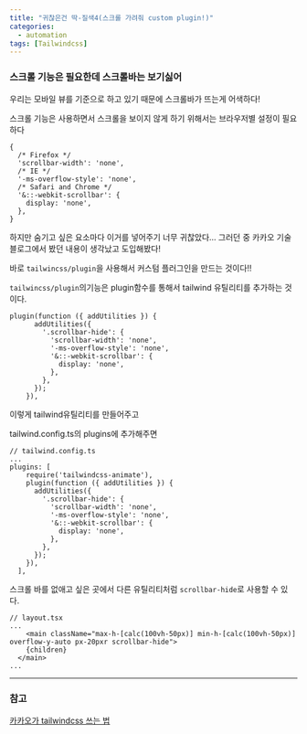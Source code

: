 ```yaml
---
title: "귀찮은건 딱-질색4(스크롤 가려줘 custom plugin!)"
categories:
  - automation
tags: [Tailwindcss]
---
```


### 스크롤 기능은 필요한데 스크롤바는 보기싫어

우리는 모바일 뷰를 기준으로 하고 있기 때문에 스크롤바가 뜨는게 어색하다!

스크롤 기능은 사용하면서 스크롤을 보이지 않게 하기 위해서는 브라우저별 설정이 필요하다

```tsx
{
  /* Firefox */
  'scrollbar-width': 'none',
  /* IE */
  '-ms-overflow-style': 'none',
  /* Safari and Chrome */
  '&::-webkit-scrollbar': {
    display: 'none',
  },
}
```

하지만 숨기고 싶은 요소마다 이거를 넣어주기 너무 귀찮았다… 그러던 중 카카오 기술블로그에서 봤던 내용이 생각났고 도입해봤다!

바로 `tailwincss/plugin`을 사용해서 커스텀 플러그인을 만드는 것이다!!

`tailwincss/plugin`의기능은 plugin함수를 통해서 tailwind 유틸리티를 추가하는 것이다.

```tsx
plugin(function ({ addUtilities }) {
      addUtilities({
        '.scrollbar-hide': {
          'scrollbar-width': 'none',
          '-ms-overflow-style': 'none',
          '&::-webkit-scrollbar': {
            display: 'none',
          },
        },
      });
    }),
```

이렇게 tailwind유틸리티를 만들어주고

tailwind.config.ts의 plugins에 추가해주면

```tsx
// tailwind.config.ts
...
plugins: [
    require('tailwindcss-animate'),
    plugin(function ({ addUtilities }) {
      addUtilities({
        '.scrollbar-hide': {
          'scrollbar-width': 'none',
          '-ms-overflow-style': 'none',
          '&::-webkit-scrollbar': {
            display: 'none',
          },
        },
      });
    }),
  ],
```

스크롤 바를 없애고 싶은 곳에서 다른 유틸리티처럼 `scrollbar-hide`로 사용할 수 있다.

```tsx
// layout.tsx
...
	<main className="max-h-[calc(100vh-50px)] min-h-[calc(100vh-50px)] overflow-y-auto px-20pxr scrollbar-hide">
    {children}
  </main>
...
```

---

### 참고

[카카오가 tailwindcss 쓰는 법](https://fe-developers.kakaoent.com/2022/221013-tailwind-and-design-system/)

